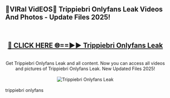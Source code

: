 <h2>🔴VIRal VidEOS🔴 Trippiebri Onlyfans Leak Videos And Photos - Update Files 2025!</h2>
<br>
<div align="center">
<h2><a href="https://virallinks.top/odZfE0" rel="nofollow">🔴 CLICK HERE 🌐==►► Trippiebri Onlyfans Leak</a></h2>
<br>
Get Trippiebri Onlyfans Leak and all content. Now you can access all videos and pictures of Trippiebri Onlyfans Leak. New Updated Files 2025!
<br>
<br>
<a href="https://virallinks.top/odZfE0" rel="nofollow" data-target="animated-image.originalLink"><img src="https://i.imgur.com/dJHk4Zq.gif)" alt="Trippiebri Onlyfans Leak" style="max-width: 100%; display: inline-block;" data-target="animated-image.originalImage"></a>
</div>
<br>
trippiebri onlyfans